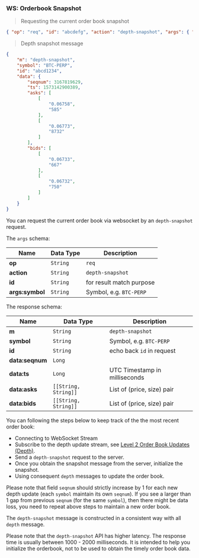 ### WS: Orderbook Snapshot

> Requesting the current order book snapshot

```json
{ "op": "req", "id": "abcdefg", "action": "depth-snapshot", "args": { "symbol": "BTC-PERP" } }
```

> Depth snapshot message

```json
{
    "m": "depth-snapshot",
    "symbol": "BTC-PERP",
    "id": "abcd1234",
    "data": {
        "seqnum": 3167819629,
        "ts": 1573142900389,
        "asks": [
            [
                "0.06758",
                "585"
            ],
            [
                "0.06773",
                "8732"
            ]
        ],
        "bids": [
            [
                "0.06733",
                "667"
            ],
            [
                "0.06732",
                "750"
            ]
        ]
    }
}
```

You can request the current order book via websocket by an `depth-snapshot` request. 

The `args` schema:

 Name           | Data Type           | Description                
--------------- | ------------------- | -------------------------- 
**op**          | `String`            | `req`                      
**action**      | `String`            | `depth-snapshot`      
**id**          | `String`            | for result match purpose     
**args:symbol** | `String`            | Symbol, e.g. `BTC-PERP`   

The response schema:

 Name            | Data Type             | Description                   
---------------- | --------------------- | ----------------------------- 
 **m**           | `String`              | `depth-snapshot`
 **symbol**      | `String`              | Symbol, e.g. `BTC-PERP`  
 **id**          | `String`              | echo back `id` in request    
 **data:seqnum** | `Long`                |                               
 **data:ts**     | `Long`                | UTC Timestamp in milliseconds 
 **data:asks**   | `[[String, String]]`  | List of (price, size) pair    
 **data:bids**   | `[[String, String]]`  | List of (price, size) pair    

You can following the steps below to keep track of the the most recent order book:

* Connecting to WebSocket Stream
* Subscribe to the depth update stream, see [Level 2 Order Book Updates (Depth)](#channel-level-2-order-book-updates).
* Send a `depth-snapshot` request to the server.
* Once you obtain the snapshot message from the server, initialize the snapshot.
* Using consequent `depth` messages to update the order book.

Please note that field `seqnum` should strictly increase by 1 for each new depth update (each `symbol` maintain its own `seqnum`). 
If you see a larger than 1 gap from previous `seqnum` (for the same `symbol`), then there might be data loss, 
you need to repeat above steps to maintain a new order book.

The `depth-snapshot` message is constructed in a consistent way with all `depth` message. 

Please note that the `depth-snapshot` API has higher latency. The response time is usually between 
1000 - 2000 milliseconds. It is intended to help you initialize the orderbook, not to be used to obtain 
the timely order book data. 


